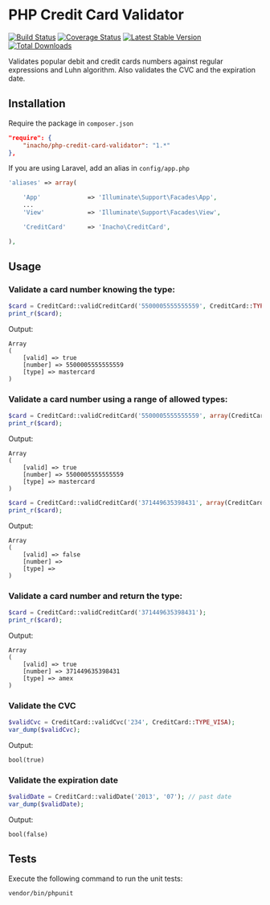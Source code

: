 # PHP Credit Card Validator

[![Build Status](https://travis-ci.org/inacho/php-credit-card-validator.svg?branch=master)](https://travis-ci.org/inacho/php-credit-card-validator) [![Coverage Status](https://coveralls.io/repos/inacho/php-credit-card-validator/badge.svg?branch=master&service=github)](https://coveralls.io/github/inacho/php-credit-card-validator?branch=master) [![Latest Stable Version](https://poser.pugx.org/inacho/php-credit-card-validator/version)](https://packagist.org/packages/inacho/php-credit-card-validator) [![Total Downloads](https://poser.pugx.org/inacho/php-credit-card-validator/downloads)](https://packagist.org/packages/inacho/php-credit-card-validator)

Validates popular debit and credit cards numbers against regular expressions and Luhn algorithm.
Also validates the CVC and the expiration date.

## Installation

Require the package in `composer.json`

```json
"require": {
    "inacho/php-credit-card-validator": "1.*"
},
```

If you are using Laravel, add an alias in `config/app.php`

```php
'aliases' => array(

    'App'             => 'Illuminate\Support\Facades\App',
    ...
    'View'            => 'Illuminate\Support\Facades\View',

    'CreditCard'      => 'Inacho\CreditCard',

),
```

## Usage

### Validate a card number knowing the type:

```php
$card = CreditCard::validCreditCard('5500005555555559', CreditCard::TYPE_MASTERCARD);
print_r($card);
```

Output:

```
Array
(
    [valid] => true
    [number] => 5500005555555559
    [type] => mastercard
)
```

### Validate a card number using a range of allowed types:

```php
$card = CreditCard::validCreditCard('5500005555555559', array(CreditCard::TYPE_VISA, CreditCard::TYPE_MASTERCARD));
print_r($card);
```

Output:

```
Array
(
    [valid] => true
    [number] => 5500005555555559
    [type] => mastercard
)
```


```php
$card = CreditCard::validCreditCard('371449635398431', array(CreditCard::TYPE_VISA, CreditCard::TYPE_MASTERCARD));
print_r($card);
```

Output:

```
Array
(
    [valid] => false
    [number] => 
    [type] => 
)
```

### Validate a card number and return the type:

```php
$card = CreditCard::validCreditCard('371449635398431');
print_r($card);
```

Output:

```
Array
(
    [valid] => true
    [number] => 371449635398431
    [type] => amex
)
```

### Validate the CVC

```php
$validCvc = CreditCard::validCvc('234', CreditCard::TYPE_VISA);
var_dump($validCvc);
```

Output:

```
bool(true)
```

### Validate the expiration date

```php
$validDate = CreditCard::validDate('2013', '07'); // past date
var_dump($validDate);
```

Output:

```
bool(false)
```

## Tests

Execute the following command to run the unit tests:

    vendor/bin/phpunit
